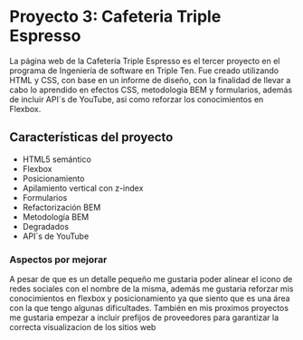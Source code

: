 # Proyecto 3: Cafeteria Triple Espresso

La página web de la Cafetería Triple Espresso es el tercer proyecto en el programa de Ingeniería de software en Triple Ten. Fue creado utilizando HTML y CSS, con base en un informe de diseño, con la finalidad de llevar a cabo lo aprendido en efectos CSS, metodologia BEM y formularios, además de incluir API´s de YouTube, asi como reforzar los conocimientos en Flexbox.

## Características del proyecto

- HTML5 semántico
- Flexbox
- Posicionamiento
- Apilamiento vertical con z-index
- Formularios
- Refactorización BEM
- Metodología BEM
- Degradados
- API´s de YouTube

### Aspectos por mejorar

A pesar de que es un detalle pequeño me gustaria poder alinear el icono de redes sociales con el nombre de la misma, además me gustaria reforzar mis conocimientos en flexbox y posicionamiento ya que siento que es una área con la que tengo algunas dificultades. También en mis proximos proyectos me gustaria empezar a incluir prefijos de proveedores para garantizar la correcta visualizacion de los sitios web
